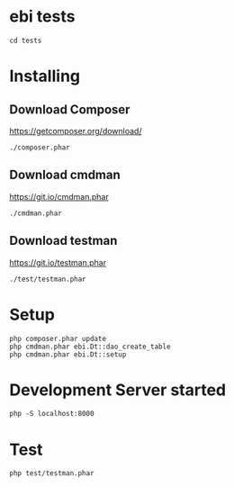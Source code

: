 ebi tests
====


```
cd tests
```


# Installing

## Download Composer

https://getcomposer.org/download/

```
./composer.phar
```

## Download cmdman

https://git.io/cmdman.phar

```
./cmdman.phar
```

## Download testman

https://git.io/testman.phar

```
./test/testman.phar
```



# Setup

```
php composer.phar update
php cmdman.phar ebi.Dt::dao_create_table
php cmdman.phar ebi.Dt::setup
```

# Development Server started 

```
php -S localhost:8000
```

# Test

```
php test/testman.phar
```





